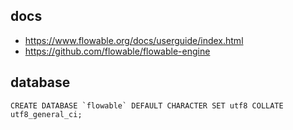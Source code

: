 ## docs
* https://www.flowable.org/docs/userguide/index.html
* https://github.com/flowable/flowable-engine

## database
```
CREATE DATABASE `flowable` DEFAULT CHARACTER SET utf8 COLLATE utf8_general_ci;
```